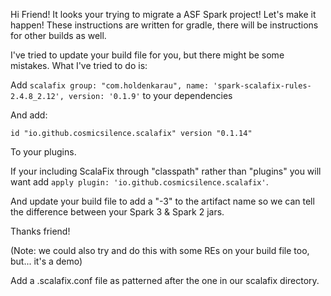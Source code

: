 Hi Friend! It looks your trying to migrate a ASF Spark project!
Let's make it happen!
These instructions are written for gradle, there will be instructions for other builds as well.

I've tried to update your build file for you, but there might be some mistakes. What I've tried to do is:

Add
``
    scalafix group: "com.holdenkarau", name: 'spark-scalafix-rules-2.4.8_2.12', version: '0.1.9'
``
to your dependencies

And add:

``
    id "io.github.cosmicsilence.scalafix" version "0.1.14"
``

To your plugins.

If your including ScalaFix through "classpath" rather than "plugins" you will want add `apply plugin: 'io.github.cosmicsilence.scalafix'`.


And update your build file to add a "-3" to the artifact name so we can tell the difference between your Spark 3 & Spark 2 jars.

Thanks friend!

(Note: we could also try and do this with some REs on your build file too, but... it's a demo)

Add a .scalafix.conf file as patterned after the one in our scalafix directory.
